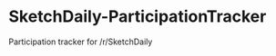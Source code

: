 SketchDaily-ParticipationTracker
================================

Participation tracker for /r/SketchDaily